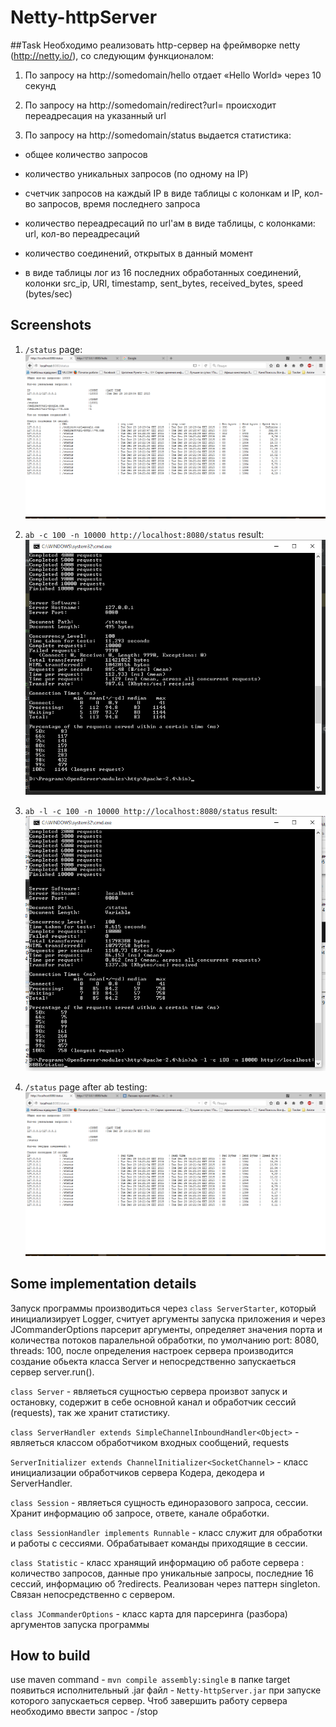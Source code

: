 # Netty-httpServer
##Task
Необходимо реализовать http-сервер на фреймворке netty
(http://netty.io/), со следующим функционалом:



1. По запросу на http://somedomain/hello отдает «Hello World» через 10 секунд

2. По запросу на http://somedomain/redirect?url=<url> происходит
переадресация на указанный url

3. По запросу на http://somedomain/status выдается статистика:

 - общее количество запросов

 - количество уникальных запросов (по одному на IP)

 - счетчик запросов на каждый IP в виде таблицы с колонкам и IP,
кол-во запросов, время последнего запроса

 - количество переадресаций по url'ам в виде таблицы, с колонками:
url, кол-во переадресаций

 - количество соединений, открытых в данный момент

 - в виде таблицы лог из 16 последних обработанных соединений, колонки
src_ip, URI, timestamp, sent_bytes, received_bytes, speed (bytes/sec)

## Screenshots

1. `/status` page:
![Screenshot1](https://github.com/AlxShcherbak/Netty-httpServer/blob/master/status%20-%20some%20tests%203%20(in%20browser).png)

2. ` ab -c 100 -n 10000 http://localhost:8080/status ` result:
![Screenshot2](https://github.com/AlxShcherbak/Netty-httpServer/blob/master/ab%20test.png)

3. `ab -l -c 100 -n 10000 http://localhost:8080/status` result:
![Screenshot2](https://github.com/AlxShcherbak/Netty-httpServer/blob/master/ab%20-l%20-c%20100%20-n%2010000%20test%20result.png)

4. ```/status``` page after ab testing:
![Screenshot3](https://github.com/AlxShcherbak/Netty-httpServer/blob/master/status%20after%20ab%20test.png)

## Some implementation details

Запуск программы производиться через `class ServerStarter`, который инициализирует Logger, считует аргументы запуска приложения и через JCommanderOptions парсерит аргументы, определяет значения порта и количества потоков паралельной обработки, по умолчанию port: 8080, threads: 100, после определения настроек сервера производится создание обьекта класса Server и непосредственно запускаеться сервер server.run().

`class Server` - являеться сущностью сервера произвот запуск и остановку, содержит в себе основной канал и обработчик сессий (requests), так же хранит статистику.

`class ServerHandler extends SimpleChannelInboundHandler<Object>` - являеться классом обработчиком входных сообщений, requests

`ServerInitializer extends ChannelInitializer<SocketChannel>` - класс инициализации обработчиков сервера Кодера, декодера и ServerHandler.

`class Session` - являеться сущность единоразового запроса, сессии. Хранит информацию об запросе, ответе, канале обработки.

`class SessionHandler implements Runnable` - класс служит для обработки и работы с сессиями. Обрабатывает команды приходящие в сессии.

`class Statistic` - класс хранящий информацию об работе сервера : количество запросов, данные про уникальные запросы, последние 16 сессий, информацию об ?redirects. Реализован через паттерн singleton. Связан непосредственно с сервером.

`class JCommanderOptions` - класс карта для парсеринга (разбора) аргументов запуска программы

## How to build
use maven command - `mvn compile assembly:single`
в папке target появиться исполнительный .jar файл - `Netty-httpServer.jar` при запуске которого запускаеться сервер. Чтоб завершить работу сервера необходимо ввести запрос - /stop


